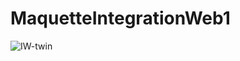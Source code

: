 # MaquetteIntegrationWeb1

![IW-twin](https://user-images.githubusercontent.com/61475226/207473008-4ce36254-e275-4684-afc8-04f5d4e85488.png)
